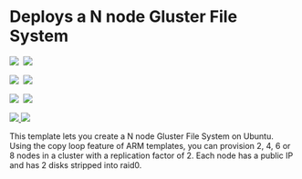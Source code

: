 # Deploys a N node Gluster File System

<IMG SRC="https://azbotstorage.blob.core.windows.net/badges/gluster-file-system/PublicLastTestDate.svg" />&nbsp;
<IMG SRC="https://azbotstorage.blob.core.windows.net/badges/gluster-file-system/PublicDeployment.svg" />&nbsp;

<IMG SRC="https://azbotstorage.blob.core.windows.net/badges/gluster-file-system/FairfaxLastTestDate.svg" />&nbsp;
<IMG SRC="https://azbotstorage.blob.core.windows.net/badges/gluster-file-system/FairfaxDeployment.svg" />&nbsp;

<IMG SRC="https://azbotstorage.blob.core.windows.net/badges/gluster-file-system/BestPracticeResult.svg" />&nbsp;
<IMG SRC="https://azbotstorage.blob.core.windows.net/badges/gluster-file-system/CredScanResult.svg" />&nbsp;

<a href="https://portal.azure.com/#create/Microsoft.Template/uri/https%3A%2F%2Fraw.githubusercontent.com%2FAzure%2Fazure-quickstart-templates%2Fmaster%2Fgluster-file-system%2Fazuredeploy.json" target="_blank">
    <img src="http://azuredeploy.net/deploybutton.png"/>
</a>
<a href="http://armviz.io/#/?load=https%3A%2F%2Fraw.githubusercontent.com%2FAzure%2Fazure-quickstart-templates%2Fmaster%2Fgluster-file-system%2Fazuredeploy.json" target="_blank">
  <img src="http://armviz.io/visualizebutton.png"/>
</a>

This template lets you create a N node Gluster File System on Ubuntu. Using the copy loop feature of ARM templates, you can provision 2, 4, 6 or 8 nodes in a cluster with a replication factor of 2. Each node has a public IP and has 2 disks stripped into raid0.
